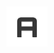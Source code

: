 <div align="left">
    <img src="public/frontend/docs/assets/img/AdminLTELogo.png" alt="" style="width: 80px;">
</div>
